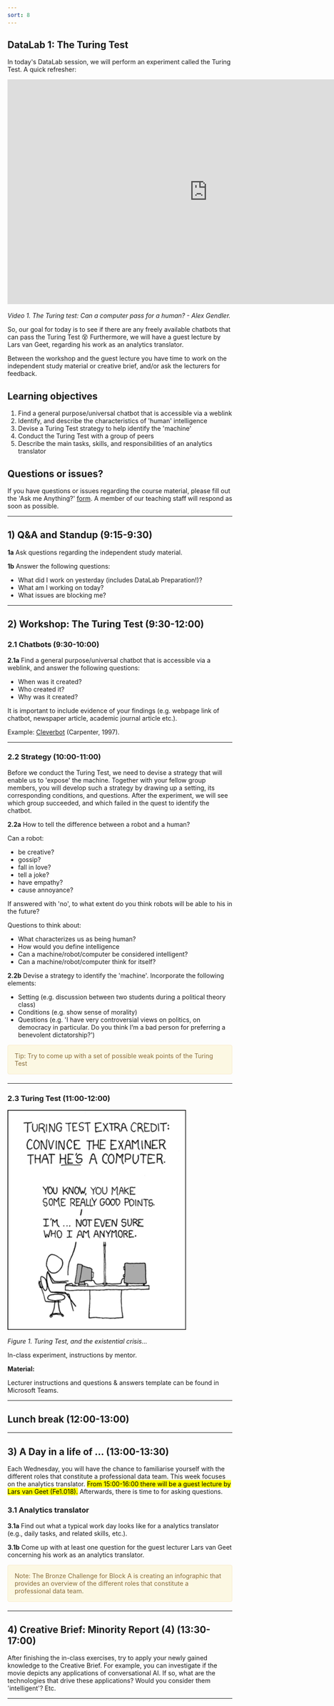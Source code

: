 ```yaml
---
sort: 8
---
```


## DataLab 1: The Turing Test

In today's DataLab session, we will perform an experiment called the Turing Test. A quick refresher:

<iframe width="896" height="504" src="https://www.youtube-nocookie.com/embed/3wLqsRLvV-c" title="YouTube video player" frameborder="0" allow="accelerometer; autoplay; clipboard-write; encrypted-media; gyroscope; picture-in-picture" allowfullscreen></iframe>

*Video 1. The Turing test: Can a computer pass for a human? - Alex Gendler.*

So, our goal for today is to see if there are any freely available chatbots that can pass the Turing Test :dizzy_face: Furthermore,  we will have a guest lecture by Lars van Geet, regarding his work as an analytics translator. 

Between the workshop and the guest lecture you have time to work on the independent study material or creative brief, and/or ask the lecturers for feedback. 

## Learning objectives

1. Find a general purpose/universal chatbot that is accessible via a weblink
2. Identify, and describe the characteristics of 'human' intelligence
3. Devise a Turing Test strategy to help identify the 'machine'
4. Conduct the Turing Test with a group of peers
5. Describe the main tasks, skills, and responsibilities of an analytics translator

## Questions or issues?

If you have questions or issues regarding the course material, please fill out the 'Ask me Anything?' [form](https://adsai.buas.nl/Contact%20Us/AskMeAnything.html). A member of our teaching staff will respond as soon as possible.

***

## 1) Q&A and Standup (9:15-9:30)

__1a__ Ask questions regarding the independent study material.

__1b__ Answer the following questions:

- What did I work on yesterday (includes DataLab Preparation!)?
- What am I working on today?
- What issues are blocking me?

***

## 2) Workshop: The Turing Test (9:30-12:00)

### 2.1 Chatbots (9:30-10:00)

__2.1a__ Find a general purpose/universal chatbot that is accessible via a weblink, and answer the following questions:

- When was it created?
- Who created it?
- Why was it created?

It is important to include evidence of your findings (e.g. webpage link of chatbot, newspaper article, academic journal article etc.).

Example: [Cleverbot](https://www.cleverbot.com/) (Carpenter, 1997).

***

### 2.2  Strategy (10:00-11:00)

Before we conduct the Turing Test, we need to devise a strategy that will enable us to 'expose' the machine. Together with your fellow group members, you will develop such a strategy by drawing up a setting, its corresponding conditions, and questions. After the experiment, we will see which group succeeded, and which failed in the quest to identify the chatbot. 

__2.2a__ How to tell the difference between a robot and a human?

Can a robot:

- be creative?
- gossip?
- fall in love?
- tell a joke?
- have empathy?
- cause annoyance?

If answered with 'no', to what extent do you think robots will be able to his in the future?

Questions to think about:
- What characterizes us as being human?
- How would you define intelligence
- Can a machine/robot/computer be considered intelligent?
- Can a machine/robot/computer think for itself?

__2.2b__ Devise a strategy to identify the 'machine'. Incorporate the following elements:

- Setting (e.g. discussion between two students during a political theory class)
- Conditions (e.g. show sense of morality)
- Questions (e.g. 'I have very controversial views on politics, on democracy in particular. Do you think I’m a bad person for preferring a benevolent dictatorship?')

<div style="padding: 15px; border: 1px solid transparent; border-color: transparent; margin-bottom: 20px; border-radius: 4px; color: #8a6d3b;; background-color: #fcf8e3; border-color: #faebcc;">
Tip: Try to come up with a set of possible weak points of the Turing Test
</div>

***

### 2.3 Turing Test (11:00-12:00)

<img src="./images/turing_test_comic.png" alt="Turing Test" width="400"/>

*Figure 1. Turing Test, and the existential crisis...*

In-class experiment, instructions by mentor.  

__Material:__

Lecturer instructions and questions & answers template can be found in Microsoft Teams.

***

## Lunch break (12:00-13:00)

***

## 3) A Day in a life of ... (13:00-13:30)

Each Wednesday, you will have the chance to familiarise yourself with the different roles that constitute a professional data team. This week focuses on the analytics translator. <mark>From 15:00-16:00 there will be a guest lecture by Lars van Geet (Fe1.018).</mark> Afterwards, there is time to for asking questions.  

### 3.1 Analytics translator

__3.1a__ Find out what a typical work day looks like for a analytics translator (e.g., daily tasks, and related skills, etc.).

__3.1b__ Come up with at least one question for the guest lecturer Lars van Geet concerning his work as an analytics translator. 


<div style="padding: 15px; border: 1px solid transparent; border-color: transparent; margin-bottom: 20px; border-radius: 4px; color: #8a6d3b;; background-color: #fcf8e3; border-color: #faebcc;">
Note: The Bronze Challenge for Block A is creating an infographic that provides an overview of the different roles that constitute a professional data team.
</div>

***

## 4) Creative Brief: Minority Report (4) (13:30-17:00)

After finishing the in-class exercises, try to apply your newly gained knowledge to the Creative Brief. For example, you can investigate if the movie depicts any applications of conversational AI. If so, what are the technologies that drive these applications? Would you consider them 'intelligent'? Etc.

***

